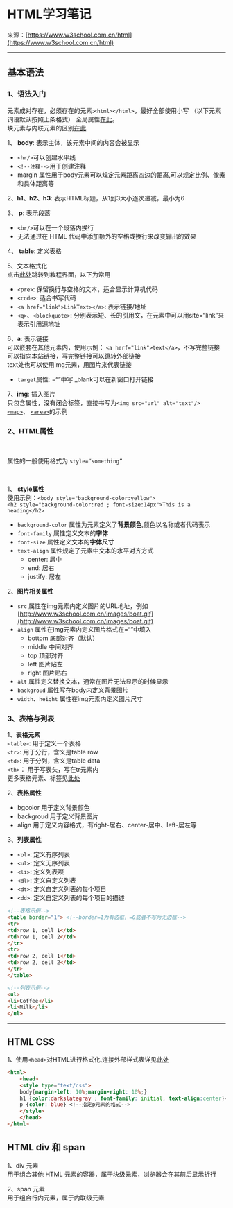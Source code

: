 # HTML学习笔记

来源：[https://www.w3school.com.cn/html](https://www.w3school.com.cn/html)
***
## 基本语法
### 1、语法入门
元素成对存在，必须存在的元素:`<html></html>`，最好全部使用小写
（以下元素词语默认按照上条格式）
全局属性[在此](https://www.w3school.com.cn/tags/index.asp)。  
块元素与内联元素的区别[在此](https://www.w3school.com.cn/html/html_blocks.asp)

1、 **body**: 表示主体，该元素中间的内容会被显示
- `<hr/>`可以创建水平线
- `<!--注释-->`用于创建注释
- margin 属性用于body元素可以规定元素距离四边的距离,可以规定比例、像素和具体距离等
  

2、**h1、h2、h3**: 表示HTML标题，从1到3大小逐次递减，最小为6
  

3、 **p**: 表示段落
- `<br/>`可以在一个段落内换行
- 无法通过在 HTML 代码中添加额外的空格或换行来改变输出的效果
  

4、 **table**: 定义表格
  

5、文本格式化  
点击[此处](https://www.w3school.com.cn/html/html_formatting.asp)跳转到教程界面，以下为常用
- `<pre>`: 保留换行与空格的文本，适合显示计算机代码
- `<code>`: 适合书写代码
- `<a href="link">LinkText></a>`: 表示链接/地址
- `<q>`、`<blockquote>`: 分别表示短、长的引用文，在元素中可以用site=“link”来表示引用源地址
  

6、**a**: 表示链接  
可以嵌套在其他元素内，使用示例：
`<a herf="link">text</a>`，不写完整链接可以指向本站链接，写完整链接可以跳转外部链接<br/>text处也可以使用img元素，用图片来代表链接
- `target`属性: =“”中写 _blank可以在新窗口打开链接
  

7、**img**: 插入图片<br>
只包含属性，没有闭合标签，直接书写为`<img src="url" alt="text"/>`  
[`<map>`](https://www.w3school.com.cn/tags/tag_map.asp)、
[`<area>`](https://www.w3school.com.cn/tags/tag_area.asp)的示例


### 2、HTML属性
<br>

属性的一般使用格式为 `style=“something”`

<br>

1、 **style属性**  
使用示例：`<body style="background-color:yellow">`  
`<h2 style="background-color:red ; font-size:14px">This is a heading</h2>`

- `background-color` 属性为元素定义了**背景颜色**,颜色以名称或者代码表示
- `font-family` 属性定义文本的**字体**
- `font-size` 属性定义文本的**字体尺寸**
- `text-align` 属性规定了元素中文本的水平对齐方式
  - center: 居中
  - end: 居右
  - justify: 居左
  
2、**图片相关属性**
- `src` 属性在img元素内定义图片的URL地址，例如[http://www.w3school.com.cn/images/boat.gif](http://www.w3school.com.cn/images/boat.gif)
- `align` 属性在img元素内定义图片格式在=“”中填入
  - bottom 底部对齐（默认）
  - middle 中间对齐
  - top 顶部对齐
  - left 图片贴左
  - right 图片贴右
- `alt` 属性定义替换文本，通常在图片无法显示的时候显示
- `backgroud` 属性写在body内定义背景图片
- `width`、`height` 属性在img元素内定义图片尺寸


### 3、表格与列表
1、**表格元素**  
`<table>`: 用于定义一个表格  
`<tr>`: 用于分行，含义是table row  
`<td>`: 用于分列，含义是table data  
`<th>`： 用于写表头，写在tr元素内  
更多表格元素、标签见[此处](https://www.w3school.com.cn/html/html_tables.asp)
  
2、**表格属性**
- bgcolor 用于定义背景颜色
- backgroud 用于定义背景图片
- align 用于定义内容格式，有right-居右、center-居中、left-居左等
  
3、**列表属性**
- `<ol>`: 定义有序列表
- `<ul>`: 定义无序列表
- `<li>`: 定义列表项
- `<dl>`: 定义自定义列表
- `<dt>`: 定义自定义列表的每个项目
- `<dd>`: 定义自定义列表的每个项目的描述

```html
<!--表格示例-->
<table border="1"> <!--border=1为有边框，=0或者不写为无边框-->
<tr>
<td>row 1, cell 1</td>
<td>row 1, cell 2</td>
</tr>
<tr>
<td>row 2, cell 1</td>
<td>row 2, cell 2</td>
</tr>
</table>

<!--列表示例-->
<ul>
<li>Coffee</li>
<li>Milk</li>
</ul>
```
  
***
## HTML CSS
1、使用`<head>`对HTML进行格式化,连接外部样式表详见[此处](https://www.w3school.com.cn/html/html_css.asp)
```html
<html>
    <head>
    <style type="text/css">
    body{margin-left: 10%;margin-right: 10%;}
    h1 {color:darkslategray ; font-family: initial; text-align:center}<!--指定h1元素的格式-->
    p {color: blue} <!--指定p元素的格式-->
    </style>
    </head>
</html>
```
  
## HTML div 和 span
1、div 元素  
用于组合其他 HTML 元素的容器，属于块级元素，浏览器会在其前后显示折行
  
2、span 元素  
用于组合行内元素，属于内联级元素
